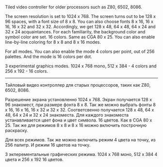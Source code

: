 Tiled video controller for older processors such as Z80, 6502, 8086.

The screen resolution is set to 1024 x 768.
The screen turns out to be 128 x 96 spaces, with a font size of 8 x 8.
You can also choose fonts 8 x 16, 16 x 16, 16 x 32 and 32 x 32.
Accordingly, we get 128 x 48, 64 x 48, 64 x 24 and 32 x 24 acquaintances.
For each familiarity, the background color and symbol color are set. 16 colors. Same as CGA 80 x 25.
You can also enable line-by-line coloring for 8 x 8 and 8 x 16 modes.

For all modes.
You can also enable the mode 4 colors per point, out of 256 palettes.
And the mode is 16 colors per dot.

3 experimental graphics modes.
1024 x 768 mono, 512 x 384 - 4 colors and 256 x 192 - 16 colors.

--------------------------------------------------------------------------------------------------------

Тайловый видео контроллер для старых процессоров, таких как Z80, 6502, 8086. 

Разрешение экрана установленно 1024 x 768. 
Экран получается 128 x 96 знакомест,  при размере фонта 8 x 8.
Так же можно выбрать фонты 8 x 16, 16 x 16, 16 x 32 и 32 x 32.
Соответсвенно получается 128 x 48, 64 x 48, 64 x 24 и 32 x 24 знакоместа.
Для каждого знакоместа устанавливается цвет фона и цвет символа. 16 цветов. Как в CGA 80 x 25.
Так же для режимов 8 x 8 и 8 x 16 можно включить построчную раскраску.

Для всех режимов.
Так же можно включить режим 4 цвета на точку, из 256 палитр.
И режим 16 цветов на точку.

3 экперементальные графических режима.
1024 x 768 моно, 512 x 384 4 цвета и 256 x 192 16 цветов.
